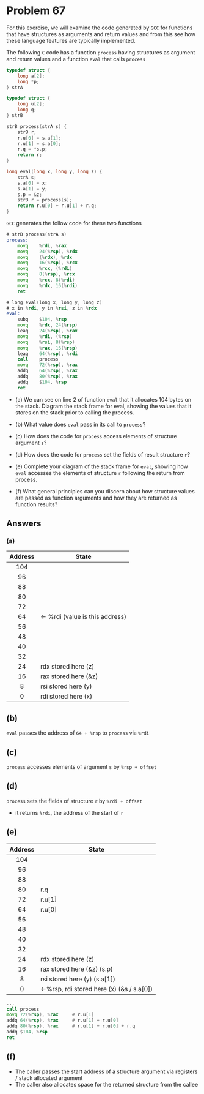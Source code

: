 # Problem 67

For this exercise, we will examine the code generated by `GCC` for functions that have
structures as arguments and return values and from this see how these language
features are typically implemented.

The following `C` code has a function `process` having structures as argument
and return values and a function `eval` that calls `process`

```C
typedef struct {
    long a[2];
    long *p;
} strA

typedef struct {
    long u[2];
    long q;
} strB

strB process(strA s) {
    strB r;
    r.u[0] = s.a[1];
    r.u[1] = s.a[0];
    r.q = *s.p;
    return r;
}

long eval(long x, long y, long z) {
    strA s;
    s.a[0] = x;
    s.a[1] = y;
    s.p = &z;
    strB r = process(s);
    return r.u[0] + r.u[1] + r.q;
}
```

`GCC` generates the follow code for these two functions

```asm
# strB process(strA s)
process:
    movq    %rdi, %rax
    movq    24(%rsp), %rdx
    movq    (%rdx), %rdx
    movq    16(%rsp), %rcx
    movq    %rcx, (%rdi)
    movq    8(%rsp), %rcx
    movq    %rcx, 8(%rdi)
    movq    %rdx, 16(%rdi)
    ret

# long eval(long x, long y, long z)
# x in %rdi, y in %rsi, z in %rdx
eval:
    subq    $104, %rsp
    movq    %rdx, 24(%rsp)
    leaq    24(%rsp), %rax
    movq    %rdi, (%rsp)
    movq    %rsi, 8(%rsp)
    movq    %rax, 16(%rsp)
    leaq    64(%rsp), %rdi
    call    process
    movq    72(%rsp), %rax
    addq    64(%rsp), %rax
    addq    80(%rsp), %rax
    addq    $104, %rsp
    ret
```

- (a) We can see on line 2 of function `eval` that it allocates 104 bytes on the stack.
  Diagram the stack frame for eval, showing the values that it stores on the
  stack prior to calling the process.

- (b) What value does `eval` pass in its call to `process`?

- (c) How does the code for `process` access elements of structure argument `s`?

- (d) How does the code for `process` set the fields of result structure `r`?

- (e) Complete your diagram of the stack frame for `eval`, showing how `eval`
  accesses the elements of structure `r` following the return from process.

- (f) What general principles can you discern about how structure values are
  passed as function arguments and how they are returned as function results?

## Answers

### (a)

| Address | State                           |
| :-----: | ------------------------------- |
|   104   |                                 |
|   96    |                                 |
|   88    |                                 |
|   80    |                                 |
|   72    |                                 |
|   64    | <- %rdi (value is this address) |
|   56    |                                 |
|   48    |                                 |
|   40    |                                 |
|   32    |                                 |
|   24    | rdx stored here (z)             |
|   16    | rax stored here (&z)            |
|    8    | rsi stored here (y)             |
|    0    | rdi stored here (x)             |

## (b)

`eval` passes the address of `64 + %rsp` to `process` via `%rdi`

## (c)

`process` accesses elements of argument `s` by `%rsp + offset`

## (d)

`process` sets the fields of structure `r` by `%rdi + offset`

- it returns `%rdi`, the address of the start of `r`

## (e)

| Address | State                                     |
| :-----: | ----------------------------------------- |
|   104   |                                           |
|   96    |                                           |
|   88    |                                           |
|   80    | r.q                                       |
|   72    | r.u[1]                                    |
|   64    | r.u[0]                                    |
|   56    |                                           |
|   48    |                                           |
|   40    |                                           |
|   32    |                                           |
|   24    | rdx stored here (z)                       |
|   16    | rax stored here (&z) (s.p)                |
|    8    | rsi stored here (y) (s.a[1])              |
|    0    | <-%rsp, rdi stored here (x) (&s / s.a[0]) |

```asm
...
call process
movq 72(%rsp), %rax     # r.u[1]
addq 64(%rsp), %rax     # r.u[1] + r.u[0]
addq 80(%rsp), %rax     # r.u[1] + r.u[0] + r.q
addq $104, %rsp
ret
```

## (f)

- The caller passes the start address of a structure argument via registers / stack allocated argument
- The caller also allocates space for the returned structure from the callee
